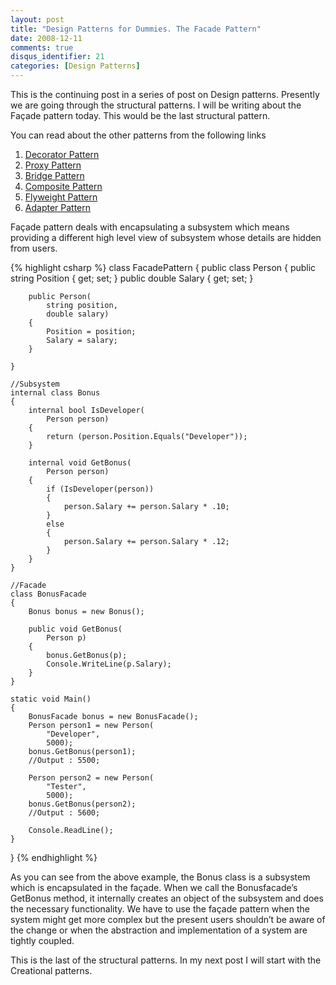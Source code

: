 ```yaml
---
layout: post
title: "Design Patterns for Dummies. The Facade Pattern"
date: 2008-12-11
comments: true
disqus_identifier: 21
categories: [Design Patterns]
---
```

This is the continuing post in a series of post on Design patterns.
Presently we are going through the structural patterns. I will be
writing about the Façade pattern today. This would be the last
structural pattern.

You can read about the other patterns from the following links

1.  [Decorator
    Pattern](http://www.simplyvinay.com/Post/14/Design-Patterns-for-Dummies.-The-Decorator-Pattern.aspx)
2.  [Proxy
    Pattern](http://www.simplyvinay.com/Post/15/Design-Patterns-for-Dummies.-The-Proxy-Pattern.aspx)
3.  [Bridge
    Pattern](http://www.simplyvinay.com/Post/16/Design-Patterns-for-Dummies.-The-Bridge-pattern.aspx)
4.  [Composite
    Pattern](http://www.simplyvinay.com/Post/17/Design-Patterns-for-Dummies.-The-Composite-Pattern.aspx)
5.  [Flyweight
    Pattern](http://www.simplyvinay.com/Post/18/Design-Patterns-for-Dummies.-The-Flyweight-Pattern.aspx)
6.  [Adapter
    Pattern](http://www.simplyvinay.com/Post/19/Design-Patterns-for-Dummies.-The-Adapter-Pattern.aspx)

Façade pattern deals with encapsulating a subsystem which means
providing a different high level view of subsystem whose details are
hidden from users.

{% highlight csharp %}
class FacadePattern
{
    public class Person
    {
        public string Position { get; set; }
        public double Salary { get; set; }

        public Person(
            string position,
            double salary)
        {
            Position = position;
            Salary = salary;
        }

    }

    //Subsystem
    internal class Bonus
    {
        internal bool IsDeveloper(
            Person person)
        {
            return (person.Position.Equals("Developer"));
        }

        internal void GetBonus(
            Person person)
        {
            if (IsDeveloper(person))
            {
                person.Salary += person.Salary * .10;
            }
            else
            {
                person.Salary += person.Salary * .12;
            }
        }
    }

    //Facade
    class BonusFacade
    {
        Bonus bonus = new Bonus();

        public void GetBonus(
            Person p)
        {
            bonus.GetBonus(p);
            Console.WriteLine(p.Salary);
        }
    }

    static void Main()
    {
        BonusFacade bonus = new BonusFacade();
        Person person1 = new Person(
            "Developer",
            5000);
        bonus.GetBonus(person1);
        //Output : 5500;

        Person person2 = new Person(
            "Tester",
            5000);
        bonus.GetBonus(person2);
        //Output : 5600;

        Console.ReadLine();
    }
}
{% endhighlight %}

As you can see from the above example, the Bonus class is a subsystem
which is encapsulated in the façade. When we call the Bonusfacade’s
GetBonus method, it internally creates an object of the subsystem and
does the necessary functionality. We have to use the façade pattern when
the system might get more complex but the present users shouldn’t be
aware of the change or when the abstraction and implementation of a
system are tightly coupled.

This is the last of the structural patterns. In my next post I will
start with the Creational patterns.

